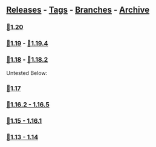 ## [Releases](https://github.com/InfamousMusicify/Combat-Snapshot/releases/) - [Tags](https://github.com/InfamousMusicify/Combat-Snapshot/tags/) - [Branches](https://github.com/InfamousMusicify/Combat-Snapshot/branches) - [Archive](https://github.com/InfamousMusicify/Combat-Snapshot/releases/tag/Archive)     


### [🔗1.20](https://github.com/InfamousMusicify/Combat-Snapshot/releases/download/1.20/CombSnap_V1.3.0-1.20.zip)   

### [🔗1.19](https://github.com/InfamousMusicify/Combat-Snapshot/releases/download/1.19/CombSnap_V1.0.1-1.19.zip) - [🔗1.19.4](https://github.com/InfamousMusicify/Combat-Snapshot/releases/download/1.19.4/CombSnap_V1.0.1-1.19.4.zip)   

### [🔗1.18](https://github.com/InfamousMusicify/Combat-Snapshot/releases/download/1.18/CombSnap_V1.0.1-1.18.zip) - [🔗1.18.2](https://github.com/InfamousMusicify/Combat-Snapshot/releases/download/1.18.2/CombSnap_V1.0.1-1.18.2.zip)       


Untested Below:
### [🔗1.17](https://github.com/InfamousMusicify/Combat-Snapshot/releases/download/1.17/CombSnap_V1.0.1-1.17.zip)   

### [🔗1.16.2 - 1.16.5](https://github.com/InfamousMusicify/Combat-Snapshot/releases/download/1.16.2/CombSnap_V1.0.1-1.16.zip)   

### [🔗1.15 - 1.16.1](https://github.com/InfamousMusicify/Combat-Snapshot/releases/download/1.15%E2%80%931.16.1/CombSnap_V1.0.1-1.15.16.zip)   

### [🔗1.13 - 1.14](https://github.com/InfamousMusicify/Combat-Snapshot/releases/download/1.13%E2%80%931.14/CombSnap_V1.0.1-1.13.14.zip)   

